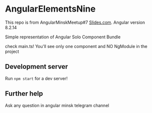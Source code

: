 # AngularElementsNine

This repo is from AngularMinskMeetup#7 [Slides.com](https://slides.com/kostyamalikov/angular-future-with-ivy#). Angular version 8.2.14

Simple representation of
Angular Solo Component Bundle

check main.ts! You'll see only one component and NO NgModule in the project


## Development server

Run `npm start` for a dev server!

## Further help

Ask any question in angular minsk telegram channel
